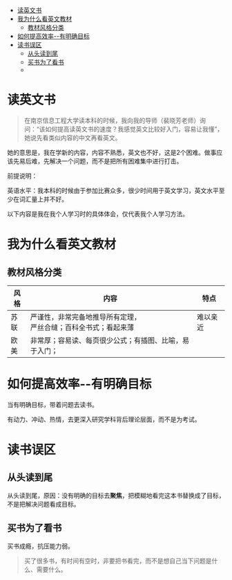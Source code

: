 <!-- TOC -->

- [读英文书](#读英文书)
- [我为什么看英文教材](#我为什么看英文教材)
    - [教材风格分类](#教材风格分类)
- [如何提高效率--有明确目标](#如何提高效率--有明确目标)
- [读书误区](#读书误区)
    - [从头读到尾](#从头读到尾)
    - [买书为了看书](#买书为了看书)
    - [](#)

<!-- /TOC -->

# 读英文书

>在南京信息工程大学读本科的时候，我向我的导师（裴晓芳老师）询问：“该如何提高读英文书的速度？我感觉英文比较好入门，容易让我懂”，她说先看类似内容的中文再看英文。

她的意思是，我在学新的内容，内容不熟悉，英文也不好，这是2个困难。做事应该先易后难，先解决一个问题，而不是把所有困难集中进行打击。

前提说明：

英语水平：我本科的时候由于参加比赛众多，很少时间用于英文学习，英文水平至少在词汇量上并不好。

以下内容是我在我个人学习时的具体体会，仅代表我个人学习方法。

# 我为什么看英文教材

## 教材风格分类


风格|内容|特点
---|---|---
苏联|严谨性，非常完备地推导所有定理，<br>严丝合缝；百科全书式；看起来薄|难以亲近
欧美|非常厚；容易读、每页很少公式；有插图、比喻，易于入门；



# 如何提高效率--有明确目标

当有明确目标，带着问题去读书。

有动力、冲动、热情，去更深入研究学科背后理论层面，而不是为考试。

# 读书误区

## 从头读到尾

从头读到尾，原因：没有明确的目标去**聚焦**，把模糊地看完这本书替换成了目标，不是把解决问题看成目标。

## 买书为了看书

买书成瘾，抗压能力弱。

>买了很多书，有时间有空时，非要把书看完，而不是想自己当下问题是什么、需要什么。

## 
